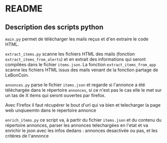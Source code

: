 # README


## Description des scripts python

`main.py` permet de télécharger les mails reçus et d'en extraire le code HTML.

`extract_items.py` scanne les fichiers HTML des mails (fonction `extract_items_from_alerts`) et en extrait des informations qui seront compilées dans le fichier `items.json`. La fonction `extract_items_from_app` scanne les fichiers HTML issus des mails venant de la fonction  partage de LeBonCoin.


`annonces.py` parse le fichier `items.json` et regarde si l'annonce a été téléchargée dans le répertoire `annonces`, si ce n'est pas le cas elle le met sur un tas de X items qui seront ouvertes par firefox.

Avec Firefox il faut récupérer le bout d'url qui va bien et telecharger la page web unqiueemtn dans le repertoire annonce



`enrich_items.py` ce script va, à partir du fichier `items.json` et du contenu du répertoire annonces, parser les annonces telechargées en l'etat et va enrichir le json avec les infos dedans : annonces desactivée ou pas, et les critères de l'annonce